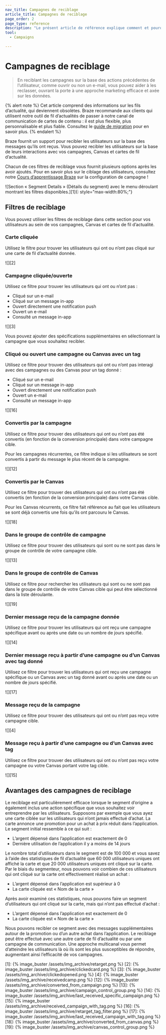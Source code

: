 ```yaml
---
nav_title: Campagnes de reciblage
article_title: Campagnes de reciblage
page_order: 2
page_type: reference
description: "Le présent article de référence explique comment et pourquoi vous devriez envisager des campagnes de reciblage basées sur les messages que vos utilisateurs reçoivent."
tool:
  - Campaigns
  
---
```


# Campagnes de reciblage

> En reciblant les campagnes sur la base des actions précédentes de l’utilisateur, comme ouvrir ou non un e-mail, vous pouvez aider à les reclasser, ouvrant la porte à une approche marketing efficace et axée sur les données.

{% alert note %}
Cet article comprend des informations sur les fils d’actualité, qui deviennent obsolètes. Braze recommande aux clients qui utilisent notre outil de fil d’actualités de passer à notre canal de communication de cartes de contenu : il est plus flexible, plus personnalisable et plus fiable. Consultez le [guide de migration]({{site.baseurl}}/user_guide/message_building_by_channel/content_cards/migrating_from_news_feed/) pour en savoir plus.
{% endalert %}

Braze fournit un support pour recibler les utilisateurs sur la base des messages qu’ils ont reçus. Vous pouvez recibler les utilisateurs sur la base de leurs interactions avec vos campagnes, Canvas et cartes de fil d’actualité. 

Chacun de ces filtres de reciblage vous fournit plusieurs options après les avoir ajoutés. Pour en savoir plus sur le ciblage des utilisateurs, consultez notre [Cours d’apprentissage Braze](https://learning.braze.com/campaign-setup-delivery-targeting-conversions) sur la configuration de campagne !

![Section « Segment Details » (Détails du segment) avec le menu déroulant montrant les filtres disponibles.][1]{: style="max-width:80%;"}

## Filtres de reciblage

Vous pouvez utiliser les filtres de reciblage dans cette section pour vos utilisateurs au sein de vos campagnes, Canvas et cartes de fil d’actualité.

### Carte cliquée

Utilisez le filtre pour trouver les utilisateurs qui ont ou n’ont pas cliqué sur une carte de fil d’actualité donnée.

![][2]

### Campagne cliquée/ouverte

Utilisez ce filtre pour trouver les utilisateurs qui ont ou n’ont pas :

- Cliqué sur un e-mail
- Cliqué sur un message in-app
- Ouvert directement une notification push
- Ouvert un e-mail
- Consulté un message in-app

![][3]

Vous pouvez ajouter des spécifications supplémentaires en sélectionnant la campagne que vous souhaitez recibler.

### Cliqué ou ouvert une campagne ou Canvas avec un tag

Utilisez ce filtre pour trouver des utilisateurs qui ont ou n’ont pas interagi avec des campagnes ou des Canvas pour un tag donné :

- Cliqué sur un e-mail
- Cliqué sur un message in-app
- Ouvert directement une notification push
- Ouvert un e-mail
- Consulté un message in-app

![][16]

### Convertis par la campagne 

Utilisez ce filtre pour trouver des utilisateurs qui ont ou n’ont pas été convertis (en fonction de la conversion principale) dans votre campagne cible. 

Pour les campagnes récurrentes, ce filtre indique si les utilisateurs se sont convertis à partir du message le plus récent de la campagne.

![][12]

### Convertis par le Canvas 

Utilisez ce filtre pour trouver des utilisateurs qui ont ou n’ont pas été convertis (en fonction de la conversion principale) dans votre Canvas cible.

Pour les Canvas récurrents, ce filtre fait référence au fait que les utilisateurs se sont déjà convertis une fois qu’ils ont parcouru le Canvas.

![][18]

### Dans le groupe de contrôle de campagne 

Utilisez ce filtre pour trouver des utilisateurs qui sont ou ne sont pas dans le groupe de contrôle de votre campagne cible.

![][13]

### Dans le groupe de contrôle de Canvas 

Utilisez ce filtre pour rechercher les utilisateurs qui sont ou ne sont pas dans le groupe de contrôle de votre Canvas cible qui peut être sélectionné dans la liste déroulante.

![][19]

### Dernier message reçu de la campagne donnée 

Utilisez ce filtre pour trouver les utilisateurs qui ont reçu une campagne spécifique avant ou après une date ou un nombre de jours spécifié.

![][14]

### Dernier message reçu à partir d’une campagne ou d’un Canvas avec tag donné 

Utilisez ce filtre pour trouver les utilisateurs qui ont reçu une campagne spécifique ou un Canvas avec un tag donné avant ou après une date ou un nombre de jours spécifié.

![][17]

### Message reçu de la campagne 

Utilisez ce filtre pour trouver des utilisateurs qui ont ou n’ont pas reçu votre campagne cible.

![][4]

### Message reçu à partir d’une campagne ou d’un Canvas avec tag 

Utilisez ce filtre pour trouver des utilisateurs qui ont ou n’ont pas reçu votre campagne ou votre Canvas portant votre tag cible.

![][15]

## Avantages des campagnes de reciblage

Le reciblage est particulièrement efficace lorsque le segment d’origine a également inclus une action spécifique que vous souhaitez voir entreprendre par les utilisateurs. Supposons par exemple que vous ayez une carte ciblée sur les utilisateurs qui n’ont jamais effectué d’achat. La carte annonce une promotion pour un achat à prix réduit dans l’application. Le segment initial ressemble à ce qui suit :

- L’argent dépensé dans l’application est exactement de 0
- Dernière utilisation de l’application il y a moins de 14 jours

Le nombre total d’utilisateurs dans le segment est de 100 000 et vous savez à l’aide des statistiques de fil d’actualité que 60 000 utilisateurs uniques ont affiché la carte et que 20 000 utilisateurs uniques ont cliqué sur la carte. Par le biais du segmenteur, nous pouvons voir combien de ces utilisateurs qui ont cliqué sur la carte ont effectivement réalisé un achat :

- L’argent dépensé dans l’application est supérieur à 0
- La carte cliquée est « Nom de la carte »

Après avoir examiné ces statistiques, nous pouvons faire un segment d’utilisateurs qui ont cliqué sur la carte, mais qui n’ont pas effectué d’achat :

- L’argent dépensé dans l’application est exactement de 0
- La carte cliquée est « Nom de la carte »

Nous pouvons recibler ce segment avec des messages supplémentaires autour de la promotion ou d’un autre achat dans l’application. Le reciblage peut être effectué avec une autre carte de fil d’actualité ou par une campagne de communication. Une approche multicanal vous permet d’atteindre les utilisateurs là où ils sont les plus susceptibles de répondre, augmentant ainsi l’efficacité de vos campagnes.

[1]: {% image_buster /assets/img_archive/retarget.png %}
[2]: {% image_buster /assets/img_archive/clickedcard.png %}
[3]: {% image_buster /assets/img_archive/clickedopened.png %}
[4]: {% image_buster /assets/img_archive/receivedcamp.png %}
[12]: {% image_buster /assets/img_archive/converted_from_campaign.png %}
[13]: {% image_buster /assets/img_archive/campaign_control_group.png %}
[14]: {% image_buster /assets/img_archive/last_received_specific_campaign.png %}
[15]: {% image_buster /assets/img_archive/received_campaign_with_tag.png %}
[16]: {% image_buster /assets/img_archive/retarget_tag_filter.png %}
[17]: {% image_buster /assets/img_archive/last_received_campaign_with_tag.png %}
[18]: {% image_buster /assets/img_archive/converted_from_canvas.png %}
[19]: {% image_buster /assets/img_archive/canvas_control_group.png %}
